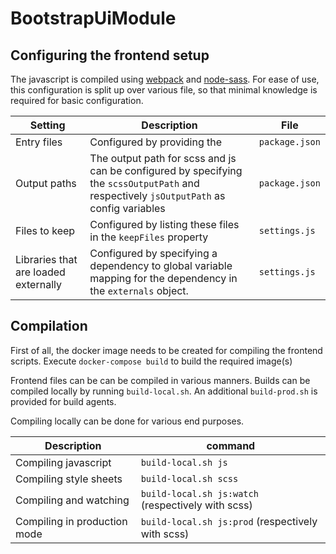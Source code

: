# BootstrapUiModule

## Configuring the frontend setup

The javascript is compiled using [webpack](https://github.com/webpack/webpack) and [node-sass](https://github.com/sass/node-sass).
For ease of use, this configuration is split up over various file, so that minimal knowledge is required for basic configuration.

Setting | Description | File 
--- | --- | ---
Entry files | Configured by providing the  | `package.json` 
Output paths | The output path for scss and js can be configured by specifying the `scssOutputPath` and respectively `jsOutputPath` as config variables | `package.json` 
Files to keep | Configured by listing these files in the `keepFiles` property | `settings.js` 
Libraries that are loaded externally | Configured by specifying a dependency to global variable mapping for the dependency in the `externals` object.  | `settings.js` 


## Compilation

First of all, the docker image needs to be created for compiling the frontend scripts.
Execute `docker-compose build` to build the required image(s)

Frontend files can be can be compiled in various manners.
Builds can be compiled locally by running `build-local.sh`.
An additional `build-prod.sh` is provided for build agents.

Compiling locally can be done for various end purposes.

Description | command
--- | ---
Compiling javascript | `build-local.sh js`
Compiling style sheets | `build-local.sh scss`
Compiling and watching | `build-local.sh js:watch` (respectively with scss) 
Compiling in production mode | `build-local.sh js:prod` (respectively with scss)